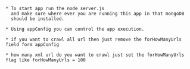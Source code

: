 
    * To start app run the node server.js
      and make sure where ever you are running this app in that mongoDB
      should be installed.

    * Using appConfig you can control the app execution.

    * if you want to crawl all url then just remove the forHowManyUrls field form appConfig

    * how many xml url do you want to crawl just set the forHowManyUrls flag like forHowManyUrls = 100

